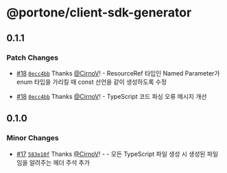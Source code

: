 # @portone/client-sdk-generator

## 0.1.1

### Patch Changes

- [#18](https://github.com/portone-io/client-sdk-generator/pull/18) [`0ecc4bb`](https://github.com/portone-io/client-sdk-generator/commit/0ecc4bbe81d0af6d3610ecec12cd34a8f937aa4d) Thanks [@CirnoV](https://github.com/CirnoV)! - ResourceRef 타입인 Named Parameter가 enum 타입을 가리킬 때 const 선언을 같이 생성하도록 수정

- [#18](https://github.com/portone-io/client-sdk-generator/pull/18) [`0ecc4bb`](https://github.com/portone-io/client-sdk-generator/commit/0ecc4bbe81d0af6d3610ecec12cd34a8f937aa4d) Thanks [@CirnoV](https://github.com/CirnoV)! - TypeScript 코드 파싱 오류 메시지 개선

## 0.1.0

### Minor Changes

- [#17](https://github.com/portone-io/client-sdk-generator/pull/17) [`583e10f`](https://github.com/portone-io/client-sdk-generator/commit/583e10fbd11cee32a4f8f2dda28e7a1d94e6aeb0) Thanks [@CirnoV](https://github.com/CirnoV)! - - 모든 TypeScript 파일 생성 시 생성된 파일임을 알려주는 헤더 주석 추가
